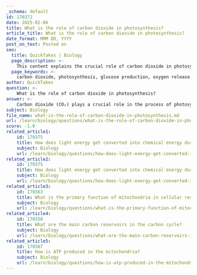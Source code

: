 ```yaml
---
_schema: default
id: 170372
date: 2025-02-06
title: What is the role of carbon dioxide in photosynthesis?
article_title: What is the role of carbon dioxide in photosynthesis?
date_format: MMM DD, YYYY
post_on_text: Posted on
seo:
  title: QuickTakes | Biology
  page_description: >-
    This content explains the crucial role of carbon dioxide in photosynthesis, detailing its function as a carbon source, the chemical reactions involved, energy conversion processes, oxygen production, and its impact on climate.
  page_keywords: >-
    carbon dioxide, photosynthesis, glucose production, oxygen release, light energy conversion, ecological balance, greenhouse gas, climate change
author: QuickTakes
question: >-
    What is the role of carbon dioxide in photosynthesis?
answer: >-
    Carbon dioxide (CO₂) plays a crucial role in the process of photosynthesis, which is fundamental for life on Earth. Here’s a detailed explanation of its role:\n\n### Role of Carbon Dioxide in Photosynthesis\n\n1. **Source of Carbon**: Carbon dioxide is the primary source of carbon for plants. During photosynthesis, plants absorb CO₂ from the atmosphere through small openings in their leaves called stomata.\n\n2. **Chemical Reaction**: In the presence of sunlight, plants convert carbon dioxide and water into glucose (a sugar) and oxygen. The overall chemical equation for photosynthesis can be represented as:\n   $$\n   6CO_2 + 6H_2O \rightarrow C_6H_{12}O_6 + 6O_2\n   $$\n   This equation shows that six molecules of carbon dioxide react with six molecules of water to produce one molecule of glucose and six molecules of oxygen.\n\n3. **Energy Conversion**: Photosynthesis is essential for converting light energy from the sun into chemical energy stored in glucose. This process not only provides energy for the plants themselves but also forms the basis of the food chain, as plants serve as primary producers for herbivores and, subsequently, carnivores.\n\n4. **Oxygen Production**: As a byproduct of photosynthesis, oxygen is released into the atmosphere, which is vital for the survival of aerobic organisms, including humans. This gas exchange is critical for maintaining the balance of oxygen and carbon dioxide in the atmosphere.\n\n5. **Impact on Climate**: Carbon dioxide is also a significant greenhouse gas, and its levels in the atmosphere can influence global temperatures. By absorbing CO₂ during photosynthesis, plants help mitigate climate change by reducing the concentration of this greenhouse gas.\n\nIn summary, carbon dioxide is essential for photosynthesis as it provides the carbon needed to produce glucose, facilitates the conversion of light energy into chemical energy, and contributes to the oxygen supply in the atmosphere. This process is vital for sustaining life and maintaining ecological balance.
subject: Biology
file_name: what-is-the-role-of-carbon-dioxide-in-photosynthesis.md
url: /learn/biology/questions/what-is-the-role-of-carbon-dioxide-in-photosynthesis
score: -1.0
related_article1:
    id: 170375
    title: How does light energy get converted into chemical energy during photosynthesis?
    subject: Biology
    url: /learn/biology/questions/how-does-light-energy-get-converted-into-chemical-energy-during-photosynthesis
related_article2:
    id: 170375
    title: How does light energy get converted into chemical energy during photosynthesis?
    subject: Biology
    url: /learn/biology/questions/how-does-light-energy-get-converted-into-chemical-energy-during-photosynthesis
related_article3:
    id: 170363
    title: What is the primary function of mitochondria in cellular respiration?
    subject: Biology
    url: /learn/biology/questions/what-is-the-primary-function-of-mitochondria-in-cellular-respiration
related_article4:
    id: 170358
    title: What are the main carbon reservoirs in the carbon cycle?
    subject: Biology
    url: /learn/biology/questions/what-are-the-main-carbon-reservoirs-in-the-carbon-cycle
related_article5:
    id: 170367
    title: How is ATP produced in the mitochondria?
    subject: Biology
    url: /learn/biology/questions/how-is-atp-produced-in-the-mitochondria
---
```


&nbsp;